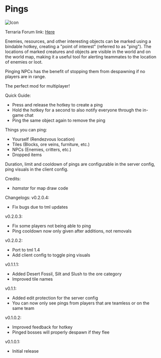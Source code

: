 # Pings

![Icon](https://raw.githubusercontent.com/direwolf420/Pings/master/icon.png)

Terraria Forum link: [Here](https://forums.terraria.org/index.php?threads/pings-create-point-of-interest-markers.103777/)

Enemies, resources, and other interesting objects can be marked using a bindable hotkey, creating a "point of interest" (referred to as "ping").
The locations of marked creatures and objects are visible in the world and on the world map, making it a useful tool for alerting teammates to the location of enemies or loot.

Pinging NPCs has the benefit of stopping them from despawning if no players are in range.

The perfect mod for multiplayer!

Quick Guide:
* Press and release the hotkey to create a ping
* Hold the hotkey for a second to also notify everyone through the in-game chat
* Ping the same object again to remove the ping

Things you can ping:
* Yourself (Rendezvous location)
* Tiles (Blocks, ore veins, furniture, etc.)
* NPCs (Enemies, critters, etc.)
* Dropped items

Duration, limit and cooldown of pings are configurable in the server config, ping visuals in the client config.

Credits:
* _hamstar_ for map draw code

Changelogs:
v0.2.0.4:
- Fix bugs due to tml updates

v0.2.0.3:
- Fix some players not being able to ping
- Ping cooldown now only given after additions, not removals

v0.2.0.2:
- Port to tml 1.4
- Add client config to toggle ping visuals

v0.1.1.1:
- Added Desert Fossil, Silt and Slush to the ore category
- Improved tile names

v0.1.1:
- Added edit protection for the server config
- You can now only see pings from players that are teamless or on the same team

v0.1.0.2:
- Improved feedback for hotkey
- Pinged bosses will properly despawn if they flee

v0.1.0.1:
- Initial release